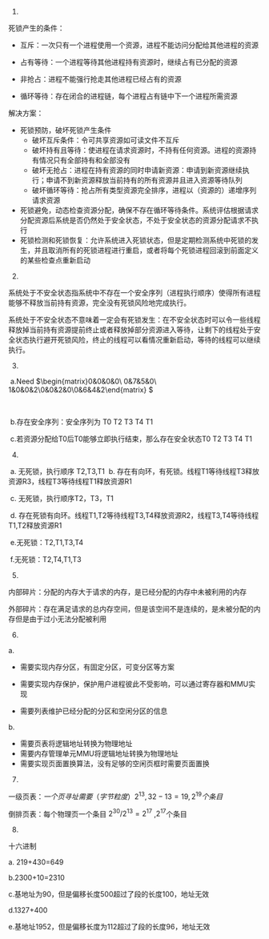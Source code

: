 1.  

   死锁产生的条件：

   * 互斥：一次只有一个进程使用一个资源，进程不能访问分配给其他进程的资源

   * 占有等待：一个进程等待其他进程持有资源时，继续占有已分配的资源
   * 非抢占：进程不能强行抢走其他进程已经占有的资源
   * 循环等待：存在闭合的进程链，每个进程占有链中下一个进程所需资源

   解决方案：

   * 死锁预防，破坏死锁产生条件
     * 破坏互斥条件：令可共享资源如可读文件不互斥
     * 破坏持有且等待：使进程在请求资源时，不持有任何资源。进程的资源持有情况只有全部持有和全部没有
     * 破坏无抢占：进程在持有资源的同时申请新资源：申请到新资源继续执行；申请不到新资源释放当前持有的所有资源并且进入资源等待队列
     * 破坏循环等待：抢占所有类型资源完全排序，进程以（资源的）递增序列请求资源
   * 死锁避免，动态检查资源分配，确保不存在循环等待条件。系统评估根据请求分配资源后系统是否仍然处于安全状态，不处于安全状态的资源分配请求不执行
   * 死锁检测和死锁恢复：允许系统进入死锁状态，但是定期检测系统中死锁的发生，并且取消所有的死锁进程进行重启，或者将每个死锁进程回滚到前面定义的某些检查点重新启动

2.  

   系统处于不安全状态指系统中不存在一个安全序列（进程执行顺序）使得所有进程能够不释放当前持有资源，完全没有死锁风险地完成执行。

   系统处于不安全状态不意味着一定会有死锁发生：在不安全状态时可以令一些线程释放掉当前持有资源提前终止或者释放掉部分资源进入等待，让剩下的线程处于安全状态执行避开死锁风险，终止的线程可以看情况重新启动，等待的线程可以继续执行。

3. 

​	a.Need   $\begin{matrix}0&0&0&0\\
0&7&5&0\\
1&0&0&2\\0&0&2&0\\0&6&4&2\end{matrix} $

​	

​	b.存在安全序列：安全序列为 T0 T2 T3 T4 T1

​	c.若资源分配给T0后T0能够立即执行结束，那么存在安全状态T0 T2 T3 T4 T1

4.

​	a. 无死锁，执行顺序 T2,T3,T1
​	b. 存在有向环，有死锁。线程T1等待线程T3释放资源R3，线程T3等待线程T1释放资源R1

​	c. 无死锁，执行顺序T2，T3，T1

​	d. 存在死锁有向环。线程T1,T2等待线程T3,T4释放资源R2，线程T3,T4等待线程T1,T2释放资源R1

​	e.无死锁：T2,T1,T3,T4

​	f.无死锁：T2,T4,T1,T3

5. 

​	内部碎片：分配的内存大于请求的内存，是已经分配的内存中未被利用的内存

​	外部碎片：存在满足请求的总内存空间，但是该空间不是连续的，是未被分配的内存但是由于过小无法分配被利用

6.

  a. 

* 需要实现内存分区，有固定分区，可变分区等方案
* 需要实现内存保护，保护用户进程彼此不受影响，可以通过寄存器和MMU实现

* 需要列表维护已经分配的分区和空闲分区的信息

b.

* 需要页表将逻辑地址转换为物理地址
* 需要内存管理单元MMU将逻辑地址转换为物理地址
* 需要实现页面置换算法，没有足够的空闲页框时需要页面置换

7.

一级页表：$一个页寻址需要（字节粒度）2^{13},32-13=19,2^{19}个条目$

倒排页表：每个物理页一个条目 $2^{30}/2^{13}=2^{17}$ ,$2^{17}$个条目

8.

十六进制

a. 219+430=649

b.2300+10=2310

c.基地址为90，但是偏移长度500超过了段的长度100，地址无效

d.1327+400

e.基地址1952，但是偏移长度为112超过了段的长度96，地址无效

​	





